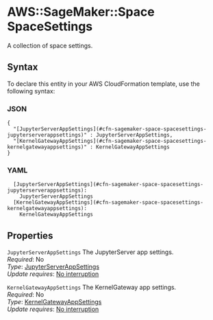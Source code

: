# AWS::SageMaker::Space SpaceSettings<a name="aws-properties-sagemaker-space-spacesettings"></a>

A collection of space settings\.

## Syntax<a name="aws-properties-sagemaker-space-spacesettings-syntax"></a>

To declare this entity in your AWS CloudFormation template, use the following syntax:

### JSON<a name="aws-properties-sagemaker-space-spacesettings-syntax.json"></a>

```
{
  "[JupyterServerAppSettings](#cfn-sagemaker-space-spacesettings-jupyterserverappsettings)" : JupyterServerAppSettings,
  "[KernelGatewayAppSettings](#cfn-sagemaker-space-spacesettings-kernelgatewayappsettings)" : KernelGatewayAppSettings
}
```

### YAML<a name="aws-properties-sagemaker-space-spacesettings-syntax.yaml"></a>

```
  [JupyterServerAppSettings](#cfn-sagemaker-space-spacesettings-jupyterserverappsettings): 
    JupyterServerAppSettings
  [KernelGatewayAppSettings](#cfn-sagemaker-space-spacesettings-kernelgatewayappsettings): 
    KernelGatewayAppSettings
```

## Properties<a name="aws-properties-sagemaker-space-spacesettings-properties"></a>

`JupyterServerAppSettings`  <a name="cfn-sagemaker-space-spacesettings-jupyterserverappsettings"></a>
The JupyterServer app settings\.  
*Required*: No  
*Type*: [JupyterServerAppSettings](aws-properties-sagemaker-space-jupyterserverappsettings.md)  
*Update requires*: [No interruption](https://docs.aws.amazon.com/AWSCloudFormation/latest/UserGuide/using-cfn-updating-stacks-update-behaviors.html#update-no-interrupt)

`KernelGatewayAppSettings`  <a name="cfn-sagemaker-space-spacesettings-kernelgatewayappsettings"></a>
The KernelGateway app settings\.  
*Required*: No  
*Type*: [KernelGatewayAppSettings](aws-properties-sagemaker-space-kernelgatewayappsettings.md)  
*Update requires*: [No interruption](https://docs.aws.amazon.com/AWSCloudFormation/latest/UserGuide/using-cfn-updating-stacks-update-behaviors.html#update-no-interrupt)
